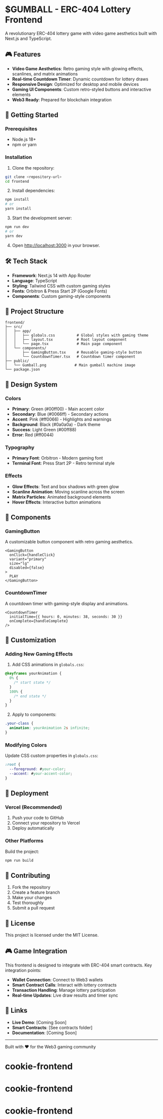 # $GUMBALL - ERC-404 Lottery Frontend

A revolutionary ERC-404 lottery game with video game aesthetics built with Next.js and TypeScript.

## 🎮 Features

- **Video Game Aesthetics**: Retro gaming style with glowing effects, scanlines, and matrix animations
- **Real-time Countdown Timer**: Dynamic countdown for lottery draws
- **Responsive Design**: Optimized for desktop and mobile devices
- **Gaming UI Components**: Custom retro-styled buttons and interactive elements
- **Web3 Ready**: Prepared for blockchain integration

## 🚀 Getting Started

### Prerequisites

- Node.js 18+
- npm or yarn

### Installation

1. Clone the repository:

```bash
git clone <repository-url>
cd frontend
```

2. Install dependencies:

```bash
npm install
# or
yarn install
```

3. Start the development server:

```bash
npm run dev
# or
yarn dev
```

4. Open [http://localhost:3000](http://localhost:3000) in your browser.

## 🛠️ Tech Stack

- **Framework**: Next.js 14 with App Router
- **Language**: TypeScript
- **Styling**: Tailwind CSS with custom gaming styles
- **Fonts**: Orbitron & Press Start 2P (Google Fonts)
- **Components**: Custom gaming-style components

## 📁 Project Structure

```
frontend/
├── src/
│   ├── app/
│   │   ├── globals.css          # Global styles with gaming theme
│   │   ├── layout.tsx           # Root layout component
│   │   └── page.tsx             # Main page component
│   └── components/
│       ├── GamingButton.tsx     # Reusable gaming-style button
│       └── CountdownTimer.tsx   # Countdown timer component
├── public/
│   └── Gumball.png             # Main gumball machine image
└── package.json
```

## 🎨 Design System

### Colors

- **Primary**: Green (#00ff00) - Main accent color
- **Secondary**: Blue (#0066ff) - Secondary actions
- **Accent**: Pink (#ff0066) - Highlights and warnings
- **Background**: Black (#0a0a0a) - Dark theme
- **Success**: Light Green (#00ff88)
- **Error**: Red (#ff0044)

### Typography

- **Primary Font**: Orbitron - Modern gaming font
- **Terminal Font**: Press Start 2P - Retro terminal style

### Effects

- **Glow Effects**: Text and box shadows with green glow
- **Scanline Animation**: Moving scanline across the screen
- **Matrix Particles**: Animated background elements
- **Hover Effects**: Interactive button animations

## 🎯 Components

### GamingButton

A customizable button component with retro gaming aesthetics.

```tsx
<GamingButton
  onClick={handleClick}
  variant="primary"
  size="lg"
  disabled={false}
>
  PLAY
</GamingButton>
```

### CountdownTimer

A countdown timer with gaming-style display and animations.

```tsx
<CountdownTimer
  initialTime={{ hours: 0, minutes: 38, seconds: 30 }}
  onComplete={handleComplete}
/>
```

## 🔧 Customization

### Adding New Gaming Effects

1. Add CSS animations in `globals.css`:

```css
@keyframes yourAnimation {
  0% {
    /* start state */
  }
  100% {
    /* end state */
  }
}
```

2. Apply to components:

```css
.your-class {
  animation: yourAnimation 2s infinite;
}
```

### Modifying Colors

Update CSS custom properties in `globals.css`:

```css
:root {
  --foreground: #your-color;
  --accent: #your-accent-color;
}
```

## 🚀 Deployment

### Vercel (Recommended)

1. Push your code to GitHub
2. Connect your repository to Vercel
3. Deploy automatically

### Other Platforms

Build the project:

```bash
npm run build
```

## 🤝 Contributing

1. Fork the repository
2. Create a feature branch
3. Make your changes
4. Test thoroughly
5. Submit a pull request

## 📄 License

This project is licensed under the MIT License.

## 🎮 Game Integration

This frontend is designed to integrate with ERC-404 smart contracts. Key integration points:

- **Wallet Connection**: Connect to Web3 wallets
- **Smart Contract Calls**: Interact with lottery contracts
- **Transaction Handling**: Manage lottery participation
- **Real-time Updates**: Live draw results and timer sync

## 🔗 Links

- **Live Demo**: [Coming Soon]
- **Smart Contracts**: [See contracts folder]
- **Documentation**: [Coming Soon]

---

Built with ❤️ for the Web3 gaming community
# cookie-frontend
# cookie-frontend
# cookie-frontend
